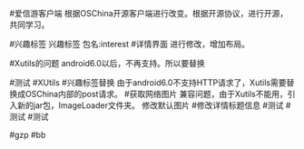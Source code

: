 #爱信游客户端
  根据OSChina开源客户端进行改变。根据开源协议，进行开源，共同学习。

#兴趣标签
  兴趣标签
  包名:interest
#详情界面
  进行修改，增加布局。


#Xutils的问题
  android6.0以后，不再支持。所以要替换

#测试
  #XUtils
#兴趣标签替换
  由于android6.0不支持HTTP请求了，Xutils需要替换成OSChina内部的post请求。
#获取网络图片
  兼容问题，由于Xutils不能用，引入新的jar包，ImageLoader文件夹。
  修改默认图片
#修改详情标题信息
#测试
#测试
#测试

#gzp
#bb

